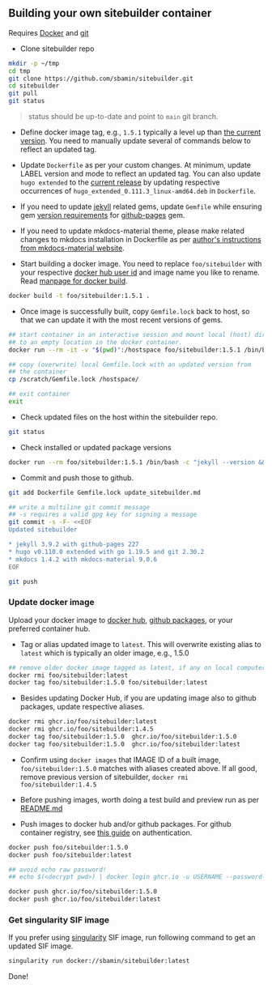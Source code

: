 ## Building your own sitebuilder container

Requires [Docker](https://www.docker.com) and [git](https://git-scm.com)

*   Clone sitebuilder repo

```sh
mkdir -p ~/tmp
cd tmp
git clone https://github.com/sbamin/sitebuilder.git
cd sitebuilder
git pull
git status
```

>status should be up-to-date and point to `main` git branch.

*   Define docker image tag, e.g., `1.5.1` typically a level up than [the current version](https://hub.docker.com/r/sbamin/sitebuilder/tags). You need to manually update several of commands below to reflect an updated tag.

*   Update `Dockerfile` as per your custom changes. At minimum, update LABEL version and mode to reflect an updated tag. You can also update `hugo extended` to the [current release](https://github.com/gohugoio/hugo/releases) by updating respective occurrences of `hugo_extended_0.111.3_linux-amd64.deb` in `Dockerfile`.

*   If you need to update [jekyll](https://jekyllrb.com/) related gems, update `Gemfile` while ensuring gem [version requirements](https://pages.github.com/versions/) for [github-pages](https://github.com/github/pages-gem) gem.

*   If you need to update mkdocs-material theme, please make related changes to mkdocs installation in Dockerfile as per [author's instructions from mkdocs-material website](https://squidfunk.github.io/mkdocs-material/upgrade/).

*   Start building a docker image. You need to replace `foo/sitebuilder` with your respective [docker hub user id](https://hub.docker.com) and image name you like to rename. Read [manpage for docker build](https://docs.docker.com/engine/reference/commandline/build/).

```sh
docker build -t foo/sitebuilder:1.5.1 .
```

*   Once image is successfully built, copy `Gemfile.lock` back to host, so that we can update it with the most recent versions of gems.

```sh
## start container in an interactive session and mount local (host) directory
## to an empty location in the docker container.
docker run --rm -it -v "$(pwd)":/hostspace foo/sitebuilder:1.5.1 /bin/bash

## copy (overwrite) local Gemfile.lock with an updated version from 
## the container
cp /scratch/Gemfile.lock /hostspace/

## exit container
exit
```

*   Check updated files on the host within the sitebuilder repo.

```sh
git status
```

*   Check installed or updated package versions

```sh
docker run --rm foo/sitebuilder:1.5.1 /bin/bash -c "jekyll --version && hugo version && git version && go version && pip list | grep mkdocs"
```

*   Commit and push those to github.

```sh
git add Dockerfile Gemfile.lock update_sitebuilder.md

## write a multiline git commit message
## -s requires a valid gpg key for signing a message
git commit -s -F- <<EOF
Updated sitebuilder

* jekyll 3.9.2 with github-pages 227
* hugo v0.110.0 extended with go 1.19.5 and git 2.30.2
* mkdocs 1.4.2 with mkdocs-material 9.0.6
EOF

git push
```

### Update docker image

Upload your docker image to [docker hub](https://www.docker.com), [github packages](https://github.com/features/packages), or your preferred container hub.

*   Tag or alias updated image to `latest`. This will overwrite existing alias to `latest` which is typically an older image, e.g., 1.5.0

```sh
## remove older docker image tagged as latest, if any on local computer.
docker rmi foo/sitebuilder:latest
docker tag foo/sitebuilder:1.5.0 foo/sitebuilder:latest
```

*   Besides updating Docker Hub, if you are updating image also to github packages, update respective aliases.

```sh
docker rmi ghcr.io/foo/sitebuilder:latest
docker rmi ghcr.io/foo/sitebuilder:1.4.5
docker tag foo/sitebuilder:1.5.0  ghcr.io/foo/sitebuilder:1.5.0
docker tag foo/sitebuilder:1.5.0  ghcr.io/foo/sitebuilder:latest
```

*   Confirm using `docker images` that IMAGE ID of a built image, `foo/sitebuilder:1.5.0` matches with aliases created above. If all good, remove previous version of sitebuilder, `docker rmi foo/sitebuilder:1.4.5`

*   Before pushing images, worth doing a test build and preview run as per [README.md](README.md)

*   Push images to docker hub and/or github packages. For github container registry, see [this guide](https://docs.github.com/en/packages/working-with-a-github-packages-registry/working-with-the-container-registry) on authentication.

```sh
docker push foo/sitebuilder:1.5.0
docker push foo/sitebuilder:latest

## avoid echo raw password!
## echo $(<decrypt pwd>) | docker login ghcr.io -u USERNAME --password-stdin

docker push ghcr.io/foo/sitebuilder:1.5.0
docker push ghcr.io/foo/sitebuilder:latest
```

### Get singularity SIF image

If you prefer using [singularity](https://docs.sylabs.io/guides/3.5/user-guide/singularity_and_docker.html) SIF image, run following command to get an updated SIF image.

```sh
singularity run docker://sbamin/sitebuilder:latest
```

Done!
